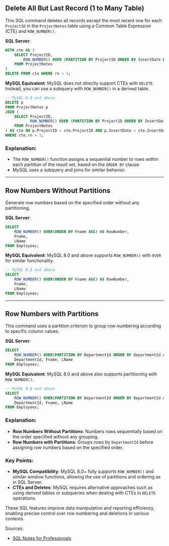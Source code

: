 
## Delete All But Last Record (1 to Many Table)
This SQL command deletes all records except the most recent one for each `ProjectID` in the `ProjectNotes` table using a
Common Table Expression (CTE) and `ROW_NUMBER()`.

**SQL Server**:
```sql
WITH cte AS (
    SELECT ProjectID,
        ROW_NUMBER() OVER (PARTITION BY ProjectID ORDER BY InsertDate DESC) AS rn
    FROM ProjectNotes
)
DELETE FROM cte WHERE rn > 1;    
```

**MySQL Equivalent**:
MySQL does not directly support CTEs with `DELETE`. Instead, you can use a subquery with `ROW_NUMBER()` in a derived table.

```sql
-- MySQL 8.0 and above
DELETE p 
FROM ProjectNotes p
JOIN (
    SELECT ProjectID, 
           ROW_NUMBER() OVER (PARTITION BY ProjectID ORDER BY InsertDate DESC) AS rn 
    FROM ProjectNotes
) AS cte ON p.ProjectID = cte.ProjectID AND p.InsertDate = cte.InsertDate
WHERE cte.rn > 1;
```

### Explanation:
- The `ROW_NUMBER()` function assigns a sequential number to rows within each partition of the result set, based on the
  `ORDER BY` clause.
- MySQL uses a subquery and joins for similar behavior.

---

## Row Numbers Without Partitions
Generate row numbers based on the specified order without any partitioning.

**SQL Server**:
```sql
SELECT
    ROW_NUMBER() OVER(ORDER BY Fname ASC) AS RowNumber,
    Fname,
    LName
FROM Employees;
```

**MySQL Equivalent**:
MySQL 8.0 and above supports `ROW_NUMBER()` with `OVER` for similar functionality.

```sql
-- MySQL 8.0 and above
SELECT
    ROW_NUMBER() OVER(ORDER BY Fname ASC) AS RowNumber,
    Fname,
    LName
FROM Employees;
```

---

## Row Numbers with Partitions
This command uses a partition criterion to group row numbering according to specific column values.

**SQL Server**:
```sql
SELECT
    ROW_NUMBER() OVER(PARTITION BY DepartmentId ORDER BY DepartmentId ASC) AS RowNumber,
    DepartmentId, Fname, LName
FROM Employees;
```

**MySQL Equivalent**:
MySQL 8.0 and above also supports partitioning with `ROW_NUMBER()`.

```sql
-- MySQL 8.0 and above
SELECT
    ROW_NUMBER() OVER(PARTITION BY DepartmentId ORDER BY DepartmentId ASC) AS RowNumber,
    DepartmentId, Fname, LName
FROM Employees;
```

### Explanation:
- **Row Numbers Without Partitions**: Numbers rows sequentially based on the order specified without any grouping.
- **Row Numbers with Partitions**: Groups rows by `DepartmentId` before assigning row numbers based on the specified 
  order.

### Key Points:
- **MySQL Compatibility**: MySQL 8.0+ fully supports `ROW_NUMBER()` and similar window functions, allowing the use of 
  partitions and ordering as in SQL Server.
- **CTEs and Deletes**: MySQL requires alternative approaches such as using derived tables or subqueries when dealing 
  with CTEs in `DELETE` operations.

These SQL features improve data manipulation and reporting efficiency, enabling precise control over row numbering and 
deletions in various contexts.


Sources:
* [SQL Notes for Professionals](https://goalkicker.com/SQLBook)
